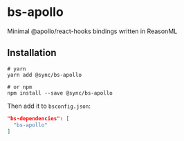# bs-apollo

Minimal @apollo/react-hooks bindings written in ReasonML

## Installation

```shell
# yarn
yarn add @sync/bs-apollo

# or npm
npm install --save @sync/bs-apollo
```

Then add it to `bsconfig.json`:

```json
"bs-dependencies": [
  "bs-apollo"
]
```
